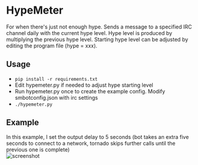HypeMeter
=========

For when there's just not enough hype. Sends a message to a specified IRC channel daily with the current hype level. Hype level is produced by multiplying the previous hype level. Starting hype level can be adjusted by editing the program file (hype = xxx).

Usage
-----
 * `pip install -r requirements.txt`
 * Edit hypemeter.py if needed to adjust hype starting level
 * Run hypemeter.py once to create the example config. Modify smbotconfig.json with irc settings
 * `./hypemeter.py`

Example
-------

In this example, I set the output delay to 5 seconds (bot takes an extra five seconds to connect to a network, tornado skips further calls until the previous one is complete)    
![screenshot](http://blha303.biz/e27D.png)
